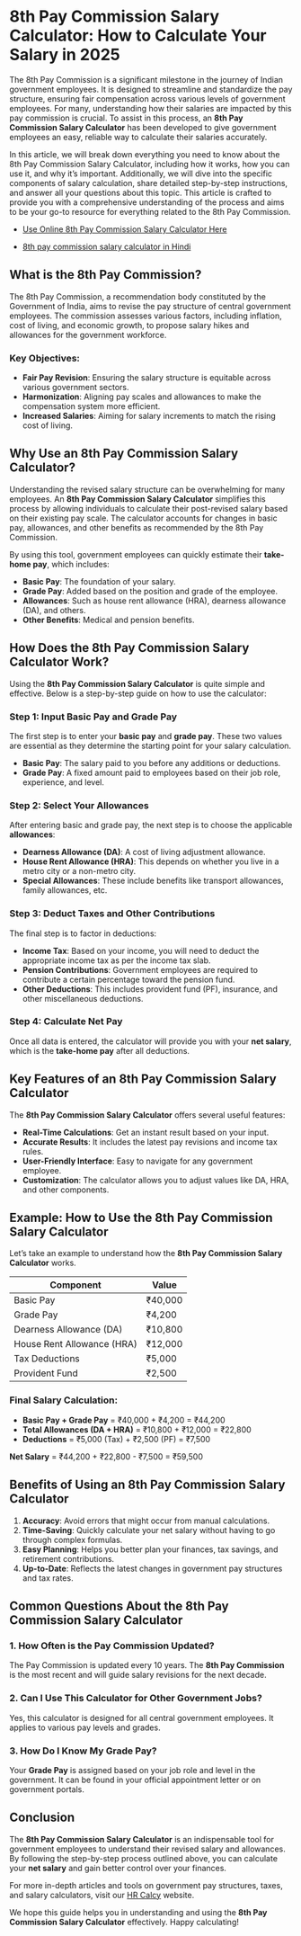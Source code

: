# 8th Pay Commission Salary Calculator: How to Calculate Your Salary in 2025

The 8th Pay Commission is a significant milestone in the journey of Indian government employees. It is designed to streamline and standardize the pay structure, ensuring fair compensation across various levels of government employees. For many, understanding how their salaries are impacted by this pay commission is crucial. To assist in this process, an **8th Pay Commission Salary Calculator** has been developed to give government employees an easy, reliable way to calculate their salaries accurately.

In this article, we will break down everything you need to know about the 8th Pay Commission Salary Calculator, including how it works, how you can use it, and why it’s important. Additionally, we will dive into the specific components of salary calculation, share detailed step-by-step instructions, and answer all your questions about this topic. This article is crafted to provide you with a comprehensive understanding of the process and aims to be your go-to resource for everything related to the 8th Pay Commission.

- [Use Online 8th Pay Commission Salary Calculator Here](https://www.hrcalcy.in/p/8th-pay-commission-salary-calculator.html)

- [8th pay commission salary calculator in Hindi](https://www.addinfy.in/2024/08/8th-pay-commission-salary-calculator-in-hindi.html)

## What is the 8th Pay Commission?

The 8th Pay Commission, a recommendation body constituted by the Government of India, aims to revise the pay structure of central government employees. The commission assesses various factors, including inflation, cost of living, and economic growth, to propose salary hikes and allowances for the government workforce.

### Key Objectives:
- **Fair Pay Revision**: Ensuring the salary structure is equitable across various government sectors.
- **Harmonization**: Aligning pay scales and allowances to make the compensation system more efficient.
- **Increased Salaries**: Aiming for salary increments to match the rising cost of living.


## Why Use an 8th Pay Commission Salary Calculator?

Understanding the revised salary structure can be overwhelming for many employees. An **8th Pay Commission Salary Calculator** simplifies this process by allowing individuals to calculate their post-revised salary based on their existing pay scale. The calculator accounts for changes in basic pay, allowances, and other benefits as recommended by the 8th Pay Commission.

By using this tool, government employees can quickly estimate their **take-home pay**, which includes:
- **Basic Pay**: The foundation of your salary.
- **Grade Pay**: Added based on the position and grade of the employee.
- **Allowances**: Such as house rent allowance (HRA), dearness allowance (DA), and others.
- **Other Benefits**: Medical and pension benefits.


## How Does the 8th Pay Commission Salary Calculator Work?

Using the **8th Pay Commission Salary Calculator** is quite simple and effective. Below is a step-by-step guide on how to use the calculator:

### Step 1: Input Basic Pay and Grade Pay

The first step is to enter your **basic pay** and **grade pay**. These two values are essential as they determine the starting point for your salary calculation.

- **Basic Pay**: The salary paid to you before any additions or deductions.
- **Grade Pay**: A fixed amount paid to employees based on their job role, experience, and level.

### Step 2: Select Your Allowances

After entering basic and grade pay, the next step is to choose the applicable **allowances**:
- **Dearness Allowance (DA)**: A cost of living adjustment allowance.
- **House Rent Allowance (HRA)**: This depends on whether you live in a metro city or a non-metro city.
- **Special Allowances**: These include benefits like transport allowances, family allowances, etc.

### Step 3: Deduct Taxes and Other Contributions

The final step is to factor in deductions:
- **Income Tax**: Based on your income, you will need to deduct the appropriate income tax as per the income tax slab.
- **Pension Contributions**: Government employees are required to contribute a certain percentage toward the pension fund.
- **Other Deductions**: This includes provident fund (PF), insurance, and other miscellaneous deductions.

### Step 4: Calculate Net Pay

Once all data is entered, the calculator will provide you with your **net salary**, which is the **take-home pay** after all deductions.


## Key Features of an 8th Pay Commission Salary Calculator

The **8th Pay Commission Salary Calculator** offers several useful features:
- **Real-Time Calculations**: Get an instant result based on your input.
- **Accurate Results**: It includes the latest pay revisions and income tax rules.
- **User-Friendly Interface**: Easy to navigate for any government employee.
- **Customization**: The calculator allows you to adjust values like DA, HRA, and other components.


## Example: How to Use the 8th Pay Commission Salary Calculator

Let’s take an example to understand how the **8th Pay Commission Salary Calculator** works.

| **Component**           | **Value**        |
|-------------------------|------------------|
| Basic Pay              | ₹40,000          |
| Grade Pay              | ₹4,200           |
| Dearness Allowance (DA)| ₹10,800          |
| House Rent Allowance (HRA) | ₹12,000       |
| Tax Deductions         | ₹5,000           |
| Provident Fund         | ₹2,500           |

### Final Salary Calculation:
- **Basic Pay + Grade Pay** = ₹40,000 + ₹4,200 = ₹44,200
- **Total Allowances (DA + HRA)** = ₹10,800 + ₹12,000 = ₹22,800
- **Deductions** = ₹5,000 (Tax) + ₹2,500 (PF) = ₹7,500

**Net Salary** = ₹44,200 + ₹22,800 - ₹7,500 = ₹59,500


## Benefits of Using an 8th Pay Commission Salary Calculator

1. **Accuracy**: Avoid errors that might occur from manual calculations.
2. **Time-Saving**: Quickly calculate your net salary without having to go through complex formulas.
3. **Easy Planning**: Helps you better plan your finances, tax savings, and retirement contributions.
4. **Up-to-Date**: Reflects the latest changes in government pay structures and tax rates.


## Common Questions About the 8th Pay Commission Salary Calculator

### 1. How Often is the Pay Commission Updated?

The Pay Commission is updated every 10 years. The **8th Pay Commission** is the most recent and will guide salary revisions for the next decade.

### 2. Can I Use This Calculator for Other Government Jobs?

Yes, this calculator is designed for all central government employees. It applies to various pay levels and grades.

### 3. How Do I Know My Grade Pay?

Your **Grade Pay** is assigned based on your job role and level in the government. It can be found in your official appointment letter or on government portals.


## Conclusion

The **8th Pay Commission Salary Calculator** is an indispensable tool for government employees to understand their revised salary and allowances. By following the step-by-step process outlined above, you can calculate your **net salary** and gain better control over your finances.

For more in-depth articles and tools on government pay structures, taxes, and salary calculators, visit our [HR Calcy](https://www.hrcalcy.in/) website.

We hope this guide helps you in understanding and using the **8th Pay Commission Salary Calculator** effectively. Happy calculating!
